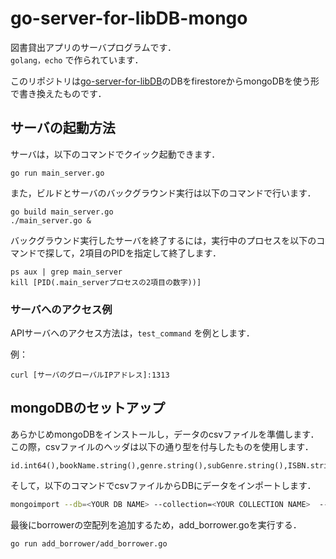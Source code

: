 # go-server-for-libDB-mongo

図書貸出アプリのサーバプログラムです．  
`golang，echo` で作られています．

このリポジトリは[go-server-for-libDB](https://github.com/ann-kyiii/go-server-for-libDB)のDBをfirestoreからmongoDBを使う形で書き換えたものです．

## サーバの起動方法
サーバは，以下のコマンドでクイック起動できます．
```
go run main_server.go
```

また，ビルドとサーバのバックグラウンド実行は以下のコマンドで行います．
```
go build main_server.go
./main_server.go &
```

バックグラウンド実行したサーバを終了するには，実行中のプロセスを以下のコマンドで探して，2項目のPIDを指定して終了します．
```
ps aux | grep main_server
kill [PID(.main_serverプロセスの2項目の数字))]
```

###  サーバへのアクセス例
APIサーバへのアクセス方法は，`test_command` を例とします．

例：
```
curl [サーバのグローバルIPアドレス]:1313 
```

## mongoDBのセットアップ
あらかじめmongoDBをインストールし，データのcsvファイルを準備します．  
この際，csvファイルのヘッダは以下の通り型を付与したものを使用します．
```
id.int64(),bookName.string(),genre.string(),subGenre.string(),ISBN.string(),find.int64(),sum.int64(),author.string(),publisher.string(),pubdate.string(),exist.string(),locateAt4F.boolean(),withDisc.string(),other.string(),imgURL.string()
```

そして，以下のコマンドでcsvファイルからDBにデータをインポートします．
```bash
mongoimport --db=<YOUR DB NAME> --collection=<YOUR COLLECTION NAME>  --type csv --file <CSV_FILEPATH> --headerline --columnsHaveTypes
```

最後にborrowerの空配列を追加するため，add_borrower.goを実行する．
```
go run add_borrower/add_borrower.go
```
